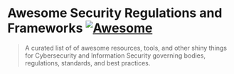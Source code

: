 # Awesome Security Regulations and Frameworks [![Awesome](https://awesome.re/badge-flat2.svg)](https://awesome.re)

> A curated list of of awesome resources, tools, and other shiny things for Cybersecurity and Information Security governing bodies, regulations, standards, and best practices.


